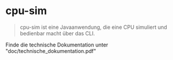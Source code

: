 # cpu-sim

> cpu-sim ist eine Javaanwendung, die eine CPU simuliert und bedienbar macht über das CLI.

Finde die technische Dokumentation unter "doc/technische_dokumentation.pdf"


